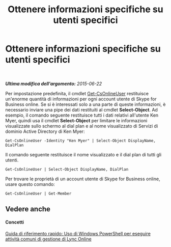 ﻿---
title: Ottenere informazioni specifiche su utenti specifici
TOCTitle: Ottenere informazioni specifiche su utenti specifici
ms:assetid: bbee85bd-d8a7-4b28-90d7-45c43eee48f6
ms:mtpsurl: https://technet.microsoft.com/it-it/library/Dn362838(v=OCS.15)
ms:contentKeyID: 56269974
ms.date: 08/24/2015
mtps_version: v=OCS.15
ms.translationtype: HT
---

# Ottenere informazioni specifiche su utenti specifici

 

_**Ultima modifica dell'argomento:** 2015-06-22_

Per impostazione predefinita, il cmdlet [Get-CsOnlineUser](get-csonlineuser.md) restituisce un'enorme quantità di informazioni per ogni account utente di Skype for Business online. Se si è interessati solo a una parte di queste informazioni, è necessario inviare una pipe dei dati restituiti al cmdlet **Select-Object**. Ad esempio, il comando seguente restituisce tutti i dati relativi all'utente Ken Myer, quindi usa il cmdlet **Select-Object** per limitare le informazioni visualizzate sullo schermo al dial plan e al nome visualizzato di Servizi di dominio Active Directory di Ken Myer:

    Get-CsOnlineUser -Identity "Ken Myer" | Select-Object DisplayName, DialPlan

Il comando seguente restituisce il nome visualizzato e il dial plan di tutti gli utenti.

    Get-CsOnlineUser | Select-Object DisplayName, DialPlan

Per trovare le proprietà di un account utente di Skype for Business online, usare questo comando:

    Get-CsOnlineUser | Get-Member

## Vedere anche

#### Concetti

[Guida di riferimento rapido: Uso di Windows PowerShell per eseguire attività comuni di gestione di Lync Online](quick-reference-using-windows-powershell-to-do-common-skype-for-business-online-management-tasks.md)

